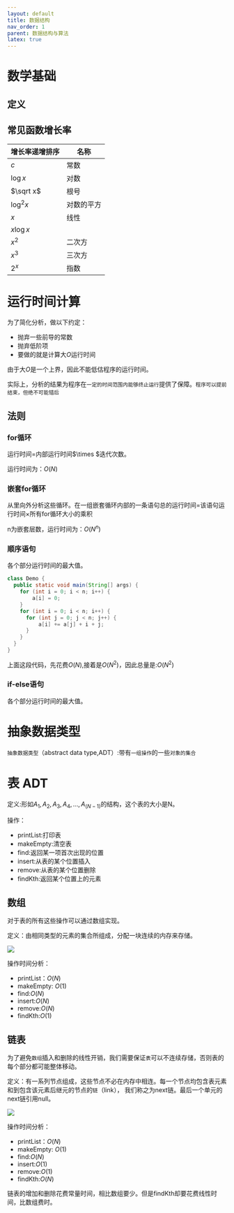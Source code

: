 ```yaml
---
layout: default
title: 数据结构
nav_order: 1
parent: 数据结构与算法
latex: true
---
```


# 数学基础

## 定义



## 常见函数增长率

| 增长率递增排序 | 名称       |
| -------------- | ---------- |
| $c$          | 常数       |
| $\log x$     | 对数       |
| $\sqrt x$    | 根号       |
| $\log^2 x$   | 对数的平方 |
| $x$          | 线性       |
| $x\log x$    |            |
| $x^2$        | 二次方     |
| $x^3$        | 三次方     |
| $2^x$        | 指数       |

# 运行时间计算

为了简化分析，做以下约定：
- 抛弃一些前导的常数
- 抛弃低阶项
- 要做的就是计算大$O$运行时间

由于大$O$是一个上界，因此不能低估程序的运行时间。

实际上，分析的结果为程序在`一定的时间范围内能够终止运行`提供了保障。`程序可以提前结束，但绝不可能错后`


## 法则

### for循环

运行时间=内部运行时间$\times $迭代次数。

运行时间为：$O(N)$

### 嵌套for循环

从里向外分析这些循环。在一组嵌套循环内部的一条语句总的运行时间=该语句运行时间$\times$所有for循环大小的乘积

n为嵌套层数，运行时间为：$O(N^n)$

### 顺序语句

各个部分运行时间的最大值。

```java
class Demo {
  public static void main(String[] args) {
    for (int i = 0; i < n; i++) {
        a[i] = 0;
    }
    for (int i = 0; i < n; i++) {
      for (int j = 0; j < n; j++) {
          a[i] += a[j] + i + j;
      }
    }
  }
}
```

上面这段代码，先花费$O(N)$,接着是$O(N^2)$，因此总量是:$O(N^2)$

### if-else语句

各个部分运行时间的最大值。


# 抽象数据类型

`抽象数据类型`（abstract data type,ADT）:带有`一组操作`的一些`对象的集合`

# 表 ADT

定义:形如$A_1,A_2,A_3,A_4,...,A_(N-1)$的结构，这个表的大小是N。

操作：
- printList:打印表
- makeEmpty:清空表
- find:返回某一项首次出现的位置
- insert:从表的某个位置插入
- remove:从表的某个位置删除
- findKth:返回某个位置上的元素


## 数组

对于表的所有这些操作可以通过数组实现。

定义：由相同类型的元素的集合所组成，分配一块连续的内存来存储。

![](https://cdn.jsdelivr.net/gh/guosonglu/images@master/blog-img/202110181055637.png)

操作时间分析：
- printList：$O(N)$
- makeEmpty: $O(1)$
- find:$O(N)$
- insert:$O(N)$
- remove:$O(N)$
- findKth:$O(1)$

## 链表

为了避免`数组`插入和删除的线性开销，我们需要保证`表`可以不连续存储，否则表的每个部分都可能整体移动。

定义：有一系列节点组成，这些节点不必在内存中相连。每一个节点均包含表元素和到包含该元素后继元的节点的`链`（link），
我们称之为next链。最后一个单元的next链引用null。

![](https://cdn.jsdelivr.net/gh/guosonglu/images@master/blog-img/202110181056868.png)

操作时间分析：
- printList：$O(N)$
- makeEmpty: $O(1)$
- find:$O(N)$
- insert:$O(1)$
- remove:$O(1)$
- findKth:$O(N)$

链表的增加和删除花费常量时间，相比数组要少。但是findKth却要花费线性时间，比数组费时。
